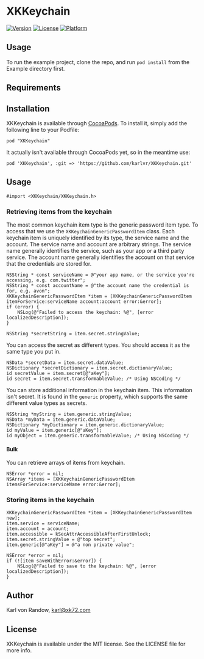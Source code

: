 # XKKeychain

<!-- [![CI Status](http://img.shields.io/travis/karlvr/XKKeychain.svg?style=flat)](https://travis-ci.org/karlvr/XKKeychain) -->
[![Version](https://img.shields.io/cocoapods/v/XKKeychain.svg?style=flat)](http://cocoadocs.org/docsets/XKKeychain)
[![License](https://img.shields.io/cocoapods/l/XKKeychain.svg?style=flat)](http://cocoadocs.org/docsets/XKKeychain)
[![Platform](https://img.shields.io/cocoapods/p/XKKeychain.svg?style=flat)](http://cocoadocs.org/docsets/XKKeychain)

## Usage

To run the example project, clone the repo, and run `pod install` from the Example directory first.

## Requirements

## Installation

XKKeychain is available through [CocoaPods](http://cocoapods.org). To install
it, simply add the following line to your Podfile:

    pod "XKKeychain"

It actually isn't available through CocoaPods yet, so in the meantime use:

    pod 'XKKeychain', :git => 'https://github.com/karlvr/XKKeychain.git'


## Usage

```objc
#import <XKKeychain/XKKeychain.h>
```

### Retrieving items from the keychain

The most common keychain item type is the generic password item type. To access that we use the `XKKeychainGenericPasswordItem` class.
Each keychain item is uniquely identified by its type, the service name and the account. The service name and account are arbitrary strings.
The service name generally identifies the service, such as your app or a third party service. The account name generally identifies the account
on that service that the credentials are stored for.

```objc
NSString * const serviceName = @"your app name, or the service you're accessing, e.g. com.twitter";
NSString * const accountName = @"the account name the credential is for, e.g. avon";
XKKeychainGenericPasswordItem *item = [XKKeychainGenericPasswordItem itemForService:serviceName account:account error:&error];
if (error) {
	NSLog(@"Failed to access the keychain: %@", [error localizedDescription]);
}

NSString *secretString = item.secret.stringValue;
```

You can access the secret as different types. You should access it as the same type you put in.

```objc
NSData *secretData = item.secret.dataValue;
NSDictionary *secretDictionary = item.secret.dictionaryValue;
id secretValue = item.secret[@"aKey"];
id secret = item.secret.transformableValue; /* Using NSCoding */
```

You can store additional information in the keychain item. This information isn't secret. It is found in the `generic` property, which
supports the same different value types as secrets.

```objc
NSString *myString = item.generic.stringValue;
NSData *myData = item.generic.dataValue;
NSDictionary *myDictionary = item.generic.dictionaryValue;
id myValue = item.generic[@"aKey"];
id myObject = item.generic.transformableValue; /* Using NSCoding */
```

#### Bulk

You can retrieve arrays of items from keychain.

```objc
NSError *error = nil;
NSArray *items = [XKKeychainGenericPasswordItem itemsForService:serviceName error:&error];
```

### Storing items in the keychain

```objc
XKKeychainGenericPasswordItem *item = [XKKeychainGenericPasswordItem new];
item.service = serviceName;
item.account = account;
item.accessible = kSecAttrAccessibleAfterFirstUnlock;
item.secret.stringValue = @"top secret";
item.generic[@"aKey"] = @"a non private value";

NSError *error = nil;
if (![item saveWithError:&error]) {
	NSLog(@"Failed to save to the keychain: %@", [error localizedDescription]);
}
```

## Author

Karl von Randow, karl@xk72.com

## License

XKKeychain is available under the MIT license. See the LICENSE file for more info.

